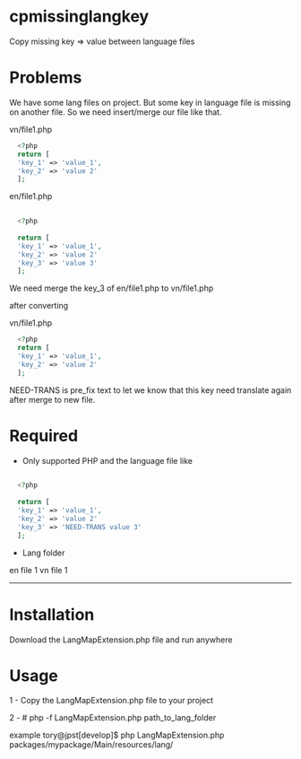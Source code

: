 # cpmissinglangkey
Copy missing key => value between language files

# Problems

We have some lang files on project. But some key in language file is missing on another file. So we need insert/merge our file like that. 

vn/file1.php
```php
  <?php 
  return [
  'key_1' => 'value_1',
  'key_2' => 'value 2'
  ];
 ```

en/file1.php

```php
    
  <?php 
  
  return [
  'key_1' => 'value_1',
  'key_2' => 'value 2'
  'key_3' => 'value 3'
  ];
 ```
 
We need merge the key_3 of en/file1.php to vn/file1.php

after converting 

vn/file1.php
```php
  <?php 
  return [
  'key_1' => 'value_1',
  'key_2' => 'value 2'
  ];
 ```
 NEED-TRANS is pre_fix text to let we know that this key need translate again after merge to new file. 
 
# Required 
- Only supported PHP and the language file like
```php
    
  <?php 
  
  return [
  'key_1' => 'value_1',
  'key_2' => 'value 2'
  'key_3' => 'NEED-TRANS value 3'
  ];
 ```
 
- Lang folder 
<lang folder>
         en
              file 1
         vn 
              file 1

-------------------------

# Installation
Download the LangMapExtension.php file and run anywhere

# Usage

1 - Copy the LangMapExtension.php file to your project

2 - # php -f LangMapExtension.php path_to_lang_folder

example
tory@jpst[develop]$ php LangMapExtension.php  packages/mypackage/Main/resources/lang/

